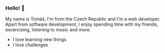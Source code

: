 ### Hello! 👋

My name is Tomáš, I'm from the Czech Republic and I'm a web developer. Apart from software development, I enjoy spending time with my friends, excercising, listening to music and more.

- I love learning new things
- I love challenges
